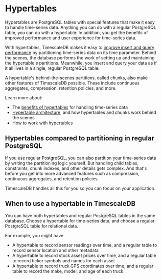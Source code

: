 # Hypertables
Hypertables are PostgreSQL tables with special features that make it easy to
handle time-series data. Anything you can do with a regular PostgreSQL table,
you can do with a hypertable. In addition, you get the benefits of improved
performance and user experience for time-series data.

With hypertables, TimescaleDB makes it easy to [improve insert and query
performance][performance-benchmark] by partitioning time-series data on its time
parameter. Behind the scenes, the database performs the work of setting up and
maintaining the hypertable's partitions. Meanwhile, you insert and query your
data as if it all lives in a single, regular PostgreSQL table.

A hypertable's behind-the-scenes partitions, called chunks, also make other
features of TimescaleDB possible. These include continuous aggregates,
compression, retention policies, and more.

Learn more about:
*   The [benefits of hypertables][hypertable-benefits] for handling time-series
    data
*   [Hypertable architecture][hypertable-architecture], and how hypertables and
    chunks work behind the scenes
*   [How to work with hypertables][hypertable-how-to]

## Hypertables compared to partitioning in regular PostgreSQL
If you use regular PostgreSQL, you can also partition your time-series data by
writing the partitioning logic yourself. But handling child tables, constraints,
chunk indexes, and other details gets complex. And that's before you get into
more advanced features such as compression, continuous aggregates, and retention
policies.

TimescaleDB handles all this for you so you can focus on your application.

## When to use a hypertable in TimescaleDB
You can have both hypertables and regular PostgreSQL tables in the same
database. Choose a hypertable for time-series data, and choose a regular
PostgreSQL table for relational data.

For example, you might have:
*   A hypertable to record sensor readings over time, and a regular table
    to record sensor location and other metadata
*   A hypertable to record stock asset prices over time, and a regular table to
    record ticker symbols and names for each asset
*   A hypertable to record truck GPS coordinates over time, and a regular table
    to record the make, model, and age of each truck

[hypertable-architecture]: /timescaledb/:currentVersion:/overview/core-concepts/hypertables-and-chunks/hypertable-architecture/
[hypertable-benefits]: /timescaledb/:currentVersion:/overview/core-concepts/hypertables-and-chunks/hypertables-and-chunks-benefits/
[hypertable-how-to]: /how-to-guides/hypertables/
[performance-benchmark]: https://www.timescale.com/blog/timescaledb-vs-6a696248104e/
